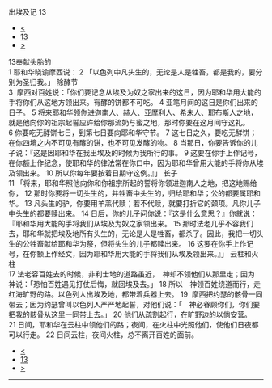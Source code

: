 ﻿





 出埃及记 13




* [<](bible/EXO12.md)
* [13](bible/EXO.md)
* [>](bible/EXO14.md)



 
13奉献头胎的  
1 耶和华晓谕摩西说： 
2 「以色列中凡头生的，无论是人是牲畜，都是我的，要分别为圣归我。」 除酵节  
3  摩西对百姓说：「你们要记念从埃及为奴之家出来的这日，因为耶和华用大能的手将你们从这地方领出来。有酵的饼都不可吃。 
4 亚笔月间的这日是你们出来的日子。 
5 将来耶和华领你进迦南人、赫人、亚摩利人、希未人、耶布斯人之地，就是他向你的祖宗起誓应许给你那流奶与蜜之地，那时你要在这月间守这礼。 
6 你要吃无酵饼七日，到第七日要向耶和华守节。 
7 这七日之久，要吃无酵饼；在你四境之内不可见有酵的饼，也不可见发酵的物。 
8 当那日，你要告诉你的儿子说：『这是因耶和华在我出埃及的时候为我所行的事。 
9 这要在你手上作记号，在你额上作纪念，使耶和华的律法常在你口中，因为耶和华曾用大能的手将你从埃及领出来。 
10 所以你每年要按着日期守这例。』」 长子  
11 「将来，耶和华照他向你和你祖宗所起的誓将你领进迦南人之地，把这地赐给你， 
12 那时你要将一切头生的，并牲畜中头生的，归给耶和华；公的都要属耶和华。 
13 凡头生的驴，你要用羊羔代赎；若不代赎，就要打折它的颈项。凡你儿子中头生的都要赎出来。 
14 日后，你的儿子问你说：『这是什么意思？』你就说：『耶和华用大能的手将我们从埃及为奴之家领出来。 
15 那时法老几乎不容我们去，耶和华就把埃及地所有头生的，无论是人是牲畜，都杀了。因此，我把一切头生的公牲畜献给耶和华为祭，但将头生的儿子都赎出来。 
16 这要在你手上作记号，在你额上作经文，因为耶和华用大能的手将我们从埃及领出来。』」 云柱和火柱  
17 法老容百姓去的时候，非利士地的道路虽近，　神却不领他们从那里走；因为　神说：「恐怕百姓遇见打仗后悔，就回埃及去。」 
18 所以　神领百姓绕道而行，走红海旷野的路。以色列人出埃及地，都带着兵器上去。 
19  摩西把约瑟的骸骨一同带去；因为约瑟曾叫以色列人严严地起誓，对他们说：「　神必眷顾你们，你们要把我的骸骨从这里一同带上去。」 
20 他们从疏割起行，在旷野边的以倘安营。 
21 日间，耶和华在云柱中领他们的路；夜间，在火柱中光照他们，使他们日夜都可以行走。 
22 日间云柱，夜间火柱，总不离开百姓的面前。 
* [<](bible/EXO12.md)
* [13](bible/EXO.md)
* [>](bible/EXO14.md)





---









